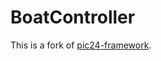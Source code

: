 # BoatController

This is a fork of [pic24-framework](https://github.com/francois-berder/pic24-framework).

